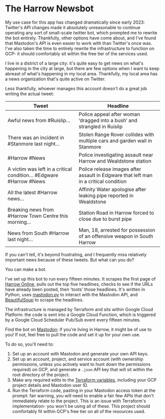 # The Harrow Newsbot

My use case for this app has changed dramatically since early 2023: Twitter's API changes made it absolutely unreasonable to continue operating any sort of small-scale twitter bot, which prompted me to rewrite the bot entirely. Thankfully, other options have come about, and I've found that Mastodon's API is even easier to work with than Twitter's once was. I've also taken the time to entirely rewrite the infrastructure to function on GCP- it should comfortably sit within the free tier of the services used.

I live in a district of a large city: it's quite easy to get news on what's happening in the city at large, but there are few options when I want to keep abreast of what's happening in my local area. Thankfully, my local area has a news organization that's quite active on Twitter. 

Less thankfully, whoever manages this account doesn't do a great job writing the actual tweet:

| Tweet                                                             | Headline                                                                             |
|-------------------------------------------------------------------|--------------------------------------------------------------------------------------|
| Awful news from #Ruislip…                                         | Police appeal after woman ‘dragged into a bush’ and strangled in Ruislip             |
| There was an incident in #Stanmore last night…                    | Stolen Range Rover collides with multiple cars and garden wall in Stanmore           |
| #Harrow #News                                                     | Police investigating assault near Harrow and Wealdstone station                      |
| A victim was left in a critical condition… #Edgware #Harrow #News | Police release images after assault in Edgware that left man in a critical condition |
| All the latest #Harrow news…                                      | Affinity Water apologise after leaking pipe reported in Wealdstone                   |
| Breaking news from #Harrow Town Centre this morning…              | Station Road in Harrow forced to close due to burst pipe                             |
| News from South #Harrow last night…                               | Man, 18, arrested for possession of an offensive weapon in South Harrow              |

If you can't tell, it's beyond frustrating, and I frequently miss relatively important news because of these tweets. But what can you do?

You can make a bot.

I've set up this  bot to run every fifteen minutes. It scrapes the first page of [Harrow Online](https://harrowonline.org/), pulls out the top five headlines, checks to see if the URLs have already been posted, then 'toots' those headlines. It's written in Python, uses [mastodon.py](https://mastodonpy.readthedocs.io/en/stable/) to interact with the Mastodon API, and [BeautifulSoup](https://beautiful-soup-4.readthedocs.io/en/latest/) to scrape the headlines.

The infrastructure is managed by Terraform and sits within Google Cloud Platform: the code is sent into a Google Cloud Function, which is triggered by a Google Cloud Scheduler Pub/Sub event every fifteen minutes. 

Find the bot on [Mastodon](https://mastodon.social/@harrownewsbot): if you're living in Harrow, it might be of use to you! If not, feel free to pull the code and set it up for your own use. 

To do so, you'll need to:
1. Set up an account with Mastodon and generate your own API keys. 
2. Set up an account, project, and service account (with ownership permissions, unless you actively want to hunt down the permissions required) on GCP, and generate a `.json` API key that will sit within the root directory of the project.
3. Make any required edits to the [Terraform variables](/tf/variables.tf), including your GCP project details and Mastodon user ID.
4. Run the Terraform code, pasting in your Mastodon access token at the prompt: fair warning, you will need to enable a fair few APIs that don't immediately relate to the project. This is an issue with Terraform's implementation- you won't be using all of these. This project should comfortably fit within GCP's free tier on all of the resources used.

